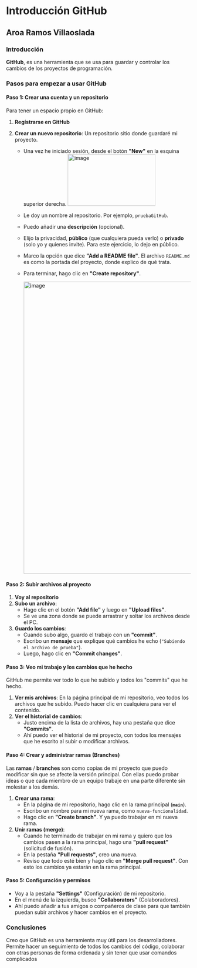 # Introducción GitHub
## Aroa Ramos Villaoslada

### Introducción

**GitHub**, es una herramienta que se usa para guardar y controlar los cambios de los proyectos de programación. 

### Pasos para empezar a usar GitHub

#### **Paso 1: Crear una cuenta y un repositorio**

Para tener un espacio propio en GitHub:

1.  **Regístrarse en GitHub**
2.  **Crear un nuevo repositorio**: Un repositorio sitio donde guardaré mi proyecto.
   
    * Una vez he iniciado sesión, desde el botón **"New"** en la esquina superior derecha.
      <img width="239" height="141" alt="image" src="https://github.com/user-attachments/assets/256edc4b-a817-4978-a716-7c7f22af7419" />

    * Le doy un nombre al repositorio. Por ejemplo, `pruebaGitHub`.
    * Puedo añadir una **descripción** (opcional).
    * Elijo la privacidad, **público** (que cualquiera pueda verlo) o **privado** (solo yo y quienes invite).
      Para este ejercicio, lo dejo en público.
    * Marco la opción que dice **"Add a README file"**. El archivo `README.md` es como la portada del proyecto, donde explico de qué trata. 
    * Para terminar, hago clic en **"Create repository"**.
  
      <img width="898" height="795" alt="image" src="https://github.com/user-attachments/assets/1a8f9774-a83b-42e6-a0d5-4857222cde3c" />


#### **Paso 2: Subir archivos al proyecto**

1.  **Voy al repositorio**
2.  **Subo un archivo**:
    * Hago clic en el botón **"Add file"** y luego en **"Upload files"**.
    * Se ve una zona donde se puede arrastrar y soltar los archivos desde el PC. 
3.  **Guardo los cambios**:
    * Cuando subo algo, guardo el trabajo con un **"commit"**.
    * Escribo un **mensaje** que explique qué cambios he echo (`"Subiendo el archivo de prueba"`).
    * Luego, hago clic en **"Commit changes"**.

#### **Paso 3: Veo mi trabajo y los cambios que he hecho**

GitHub me permite ver todo lo que he subido y todos los "commits" que he hecho.

1.  **Ver mis archivos**: En la página principal de mi repositorio, veo todos los archivos que he subido. Puedo hacer clic en cualquiera para ver el contenido.
2.  **Ver el historial de cambios**:
    * Justo encima de la lista de archivos, hay una pestaña que dice **"Commits"**.
    * Ahí puedo ver el historial de mi proyecto, con todos los mensajes que he escrito al subir o modificar archivos.
      
#### **Paso 4: Crear y administrar ramas (Branches)**

Las **ramas** / **branches** son como copias de mi proyecto que puedo modificar sin que se afecte la versión principal. Con ellas puedo probar ideas o que cada miembro de un equipo trabaje en una parte diferente sin molestar a los demás.

1.  **Crear una rama**:
    * En la página de mi repositorio, hago clic en la rama principal (**`main`**).
    * Escribo un nombre para mi nueva rama, como `nueva-funcionalidad`.
    * Hago clic en **"Create branch"**. Y ya puedo trabajar en mi nueva rama. 
2.  **Unir ramas (merge)**:
    * Cuando he terminado de trabajar en mi rama y quiero que los cambios pasen a la rama principal, hago una **"pull request"** (solicitud de fusión).
    * En la pestaña **"Pull requests"**, creo una nueva.
    * Reviso que todo esté bien y hago clic en **"Merge pull request"**. Con esto los cambios ya estarán en la rama principal.

#### **Paso 5: Configuración y permisos**

* Voy a la pestaña **"Settings"** (Configuración) de mi repositorio.
* En el menú de la izquierda, busco **"Collaborators"** (Colaboradores).
* Ahí puedo añadir a tus amigos o compañeros de clase para que también puedan subir archivos y hacer cambios en el proyecto.

### Conclusiones

Creo que GitHub es una herramienta muy útil para los desarrolladores. Permite hacer un seguimiento de todos los cambios del código, colaborar con otras personas de forma ordenada y sin tener que usar comandos complicados
